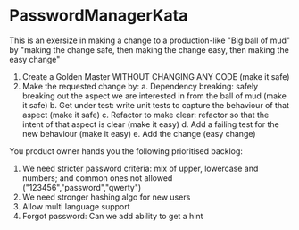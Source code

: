 # PasswordManagerKata

This is an exersize in making a change to a production-like "Big ball of mud" by 
"making the change safe, then making the change easy, then making the easy change"

1. Create a Golden Master WITHOUT CHANGING ANY CODE (make it safe)
2. Make the requested change by:
  a. Dependency breaking: safely breaking out the aspect we are interested in from the ball of mud (make it safe)
  b. Get under test: write unit tests to capture the behaviour of that aspect (make it safe)
  c. Refactor to make clear: refactor so that the intent of that aspect is clear (make it easy)
  d. Add a failing test for the new behaviour (make it easy)
  e. Add the change (easy change)
  
  You product owner hands you the following prioritised backlog:
  1. We need stricter password criteria: mix of upper, lowercase and numbers; and common ones not allowed ("123456","password","qwerty")
  2. We need stronger hashing algo for new users
  3. Allow multi language support
  4. Forgot password: Can we add ability to get a hint
  
  
